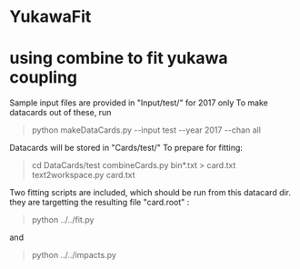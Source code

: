 # YukawaFit
# using combine to fit yukawa coupling

Sample input files are provided in "Input/test/" for 2017 only
To make datacards out of these, run

> python makeDataCards.py --input test --year 2017 --chan all

Datacards will be stored in "Cards/test/"
To prepare for fitting:

> cd DataCards/test
> combineCards.py bin*.txt > card.txt
> text2workspace.py card.txt

Two fitting scripts are included, which should be run from this datacard dir. they are targetting the resulting file "card.root" :

> python ../../fit.py

and

> python ../../impacts.py 
